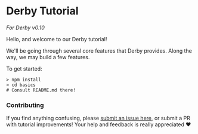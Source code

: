 # Derby Tutorial

_For Derby v0.10_

Hello, and welcome to our Derby tutorial!

We'll be going through several core features that Derby provides. Along the way, we may build a few features.

To get started:

```
> npm install
> cd basics
# Consult README.md there!
```

### Contributing

If you find anything confusing, please [submit an issue here](TODO), or submit a PR with tutorial improvements! Your help and feedback is really appreciated :heart:
